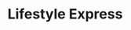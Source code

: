 ---
title: "Lifestyle Express"
url: /ashington/lifestyle-express-bolsover-street/
shop: convenience
---